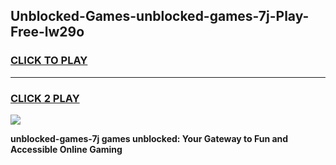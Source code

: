 
## Unblocked-Games-unblocked-games-7j-Play-Free-lw29o
<h3>
<a href="https://premium76.site?title=unblocked-games-7j&ref=23A">CLICK TO PLAY</a></h3>
<hr>

<h3>
<a href="https://premium76.site?title=unblocked-games-7j&ref=23A">CLICK 2 PLAY</a>
  
</h3>

<a href="https://premium76.site?title=unblocked-games-7j&ref=23A"><img src="https://clearcache.store/games.png"></a>


**unblocked-games-7j games unblocked: Your Gateway to Fun and Accessible Online Gaming**
